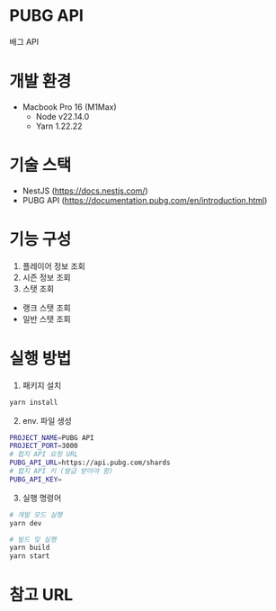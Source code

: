 # PUBG API

배그 API

# 개발 환경

- Macbook Pro 16 (M1Max)
  - Node v22.14.0
  - Yarn 1.22.22

# 기술 스택

- NestJS (https://docs.nestjs.com/)
- PUBG API (https://documentation.pubg.com/en/introduction.html)

# 기능 구성

1. 플레이어 정보 조회
2. 시즌 정보 조회
3. 스탯 조회

- 랭크 스탯 조회
- 일반 스탯 조회

# 실행 방법

1. 패키지 설치

```bash
yarn install
```

2. env. 파일 생성

```bash
PROJECT_NAME=PUBG API
PROJECT_PORT=3000
# 펍지 API 요청 URL
PUBG_API_URL=https://api.pubg.com/shards
# 펍지 API 키 (발급 받아야 함)
PUBG_API_KEY=
```

3. 실행 명령어

```bash
# 개발 모드 실행
yarn dev

# 빌드 및 실행
yarn build
yarn start
```

# 참고 URL
